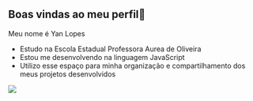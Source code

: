 ## Boas vindas ao meu perfil💛

Meu nome é Yan Lopes 
- Estudo na Escola Estadual Professora Aurea de Oliveira 
- Estou me desenvolvendo na linguagem JavaScript
- Utilizo esse espaço para minha organização e compartilhamento dos meus projetos desenvolvidos 

![](https://tenor.com/gzkFDcNKu1g.gif)
